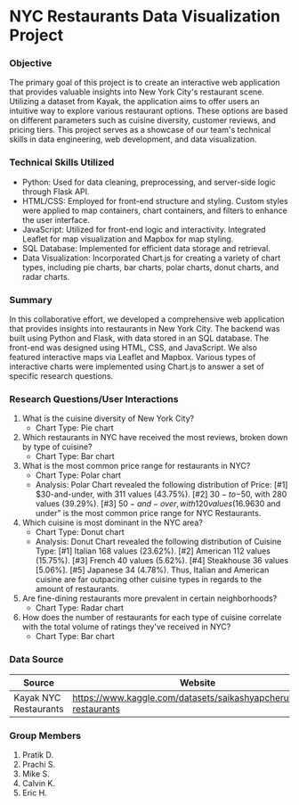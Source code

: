 # NYC Restaurants Data Visualization Project
### Objective
The primary goal of this project is to create an interactive web application that provides valuable insights into New York City's restaurant scene. Utilizing a dataset from Kayak, the application aims to offer users an intuitive way to explore various restaurant options. These options are based on different parameters such as cuisine diversity, customer reviews, and pricing tiers. This project serves as a showcase of our team's technical skills in data engineering, web development, and data visualization.

### Technical Skills Utilized
- Python: Used for data cleaning, preprocessing, and server-side logic through Flask API.
- HTML/CSS: Employed for front-end structure and styling. Custom styles were applied to map containers, chart containers, and filters to enhance the user interface.
- JavaScript: Utilized for front-end logic and interactivity. Integrated Leaflet for map visualization and Mapbox for map styling.
- SQL Database: Implemented for efficient data storage and retrieval.
- Data Visualization: Incorporated Chart.js for creating a variety of chart types, including pie charts, bar charts, polar charts, donut charts, and radar charts.

### Summary
In this collaborative effort, we developed a comprehensive web application that provides insights into restaurants in New York City. The backend was built using Python and Flask, with data stored in an SQL database. The front-end was designed using HTML, CSS, and JavaScript. We also featured interactive maps via Leaflet and Mapbox. Various types of interactive charts were implemented using Chart.js to answer a set of specific research questions.

### Research Questions/User Interactions
1. What is the cuisine diversity of New York City?
	- Chart Type: Pie chart
1. Which restaurants in NYC have received the most reviews, broken down by type of cuisine?
	- Chart Type: Bar chart
1. What is the most common price range for restaurants in NYC?
	- Chart Type: Polar chart
	- Analysis: Polar Chart revealed the following distribution of Price: [#1] $30-and-under, with 311 values (43.75%). [#2] $30-to-$50, with 280 values (39.29%). [#3] $50-and-over, with 120 values (16.96%). Thus “$30 and under” is the most common price range for NYC Restaurants.
1. Which cuisine is most dominant in the NYC area?
	- Chart Type: Donut chart
	- Analysis: Donut Chart revealed the following distribution of Cuisine Type: [#1] Italian 168 values (23.62%). [#2] American 112 values (15.75%). [#3] French 40 values (5.62%). [#4] Steakhouse 36 values [5.06%]. [#5] Japanese 34 (4.78%). Thus, Italian and American cuisine are far outpacing other cuisine types in regards to the amount of restaurants.
1. Are fine-dining restaurants more prevalent in certain neighborhoods?
	- Chart Type: Radar chart
1. How does the number of restaurants for each type of cuisine correlate with the total volume of ratings they've received in NYC?
	- Chart Type: Bar chart

### Data Source
|Source|Website|
|---|---|
|Kayak NYC Restaurants|https://www.kaggle.com/datasets/saikashyapcheruku/nyc-restaurants|


### Group Members

1. Pratik D.
1. Prachi S.
1. Mike S.
1. Calvin K.
1. Eric H.
